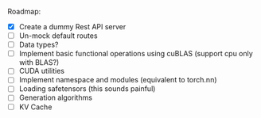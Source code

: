 Roadmap:

- [x] Create a dummy Rest API server
- [ ] Un-mock default routes
- [ ] Data types?
- [ ] Implement basic functional operations using cuBLAS (support cpu only with BLAS?)
- [ ] CUDA utilities
- [ ] Implement namespace and modules (equivalent to torch.nn)
- [ ] Loading safetensors (this sounds painful)
- [ ] Generation algorithms
- [ ] KV Cache